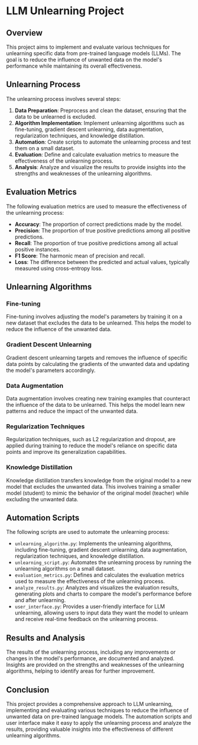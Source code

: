# LLM Unlearning Project

## Overview

This project aims to implement and evaluate various techniques for unlearning specific data from pre-trained language models (LLMs). The goal is to reduce the influence of unwanted data on the model's performance while maintaining its overall effectiveness.

## Unlearning Process

The unlearning process involves several steps:

1. **Data Preparation**: Preprocess and clean the dataset, ensuring that the data to be unlearned is excluded.
2. **Algorithm Implementation**: Implement unlearning algorithms such as fine-tuning, gradient descent unlearning, data augmentation, regularization techniques, and knowledge distillation.
3. **Automation**: Create scripts to automate the unlearning process and test them on a small dataset.
4. **Evaluation**: Define and calculate evaluation metrics to measure the effectiveness of the unlearning process.
5. **Analysis**: Analyze and visualize the results to provide insights into the strengths and weaknesses of the unlearning algorithms.

## Evaluation Metrics

The following evaluation metrics are used to measure the effectiveness of the unlearning process:

- **Accuracy**: The proportion of correct predictions made by the model.
- **Precision**: The proportion of true positive predictions among all positive predictions.
- **Recall**: The proportion of true positive predictions among all actual positive instances.
- **F1 Score**: The harmonic mean of precision and recall.
- **Loss**: The difference between the predicted and actual values, typically measured using cross-entropy loss.

## Unlearning Algorithms

### Fine-tuning

Fine-tuning involves adjusting the model's parameters by training it on a new dataset that excludes the data to be unlearned. This helps the model to reduce the influence of the unwanted data.

### Gradient Descent Unlearning

Gradient descent unlearning targets and removes the influence of specific data points by calculating the gradients of the unwanted data and updating the model's parameters accordingly.

### Data Augmentation

Data augmentation involves creating new training examples that counteract the influence of the data to be unlearned. This helps the model learn new patterns and reduce the impact of the unwanted data.

### Regularization Techniques

Regularization techniques, such as L2 regularization and dropout, are applied during training to reduce the model's reliance on specific data points and improve its generalization capabilities.

### Knowledge Distillation

Knowledge distillation transfers knowledge from the original model to a new model that excludes the unwanted data. This involves training a smaller model (student) to mimic the behavior of the original model (teacher) while excluding the unwanted data.

## Automation Scripts

The following scripts are used to automate the unlearning process:

- `unlearning_algorithm.py`: Implements the unlearning algorithms, including fine-tuning, gradient descent unlearning, data augmentation, regularization techniques, and knowledge distillation.
- `unlearning_script.py`: Automates the unlearning process by running the unlearning algorithms on a small dataset.
- `evaluation_metrics.py`: Defines and calculates the evaluation metrics used to measure the effectiveness of the unlearning process.
- `analyze_results.py`: Analyzes and visualizes the evaluation results, generating plots and charts to compare the model's performance before and after unlearning.
- `user_interface.py`: Provides a user-friendly interface for LLM unlearning, allowing users to input data they want the model to unlearn and receive real-time feedback on the unlearning process.

## Results and Analysis

The results of the unlearning process, including any improvements or changes in the model's performance, are documented and analyzed. Insights are provided on the strengths and weaknesses of the unlearning algorithms, helping to identify areas for further improvement.

## Conclusion

This project provides a comprehensive approach to LLM unlearning, implementing and evaluating various techniques to reduce the influence of unwanted data on pre-trained language models. The automation scripts and user interface make it easy to apply the unlearning process and analyze the results, providing valuable insights into the effectiveness of different unlearning algorithms.
